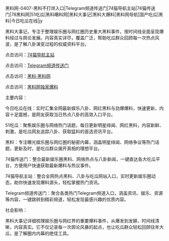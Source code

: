 #
黑料网-0407-黑料不打烊入口|Telegram频道传送门|74猫导航主站|74猫传送门|78黑料网|51吃瓜|黑料曝料网|黑料大事记|黑料大爆料|黑料网导航|国产吃瓜|黑料|今日吃瓜在线|jy

黑料大事记，专注于整理娱乐圈与网红圈历史重大黑料事件，按时间线全面呈现爆料经过与舆论发展。内容真实详尽，覆盖广泛，帮助吃瓜群众回顾每一次热点风波，是了解八卦演变过程的权威资料平台。


点击访问：<a href="https://74mao.com/">74猫导航主站</a>

点击访问：<a href="https://74mao.com/">Telegram频道传送门</a>

点击访问：<a href="https://sdbsd.pages.dev/">黑料·黑料网</a>

点击访问：<a href="https://tyer.pages.dev/">黑料网独家爆料</a>


主要内容：

今日吃瓜在线：实时汇集全网最新娱乐八卦、网红黑料与劲爆爆料，快速更新，内容十足震撼，是网友获取当日热点八卦的高效入口平台。

51吃瓜：聚焦娱乐圈与网络热门话题，每日更新明星绯闻、网红黑料，内容新鲜、刺激，是吃瓜网友追踪八卦、获取猛料的首选资讯平台。

黑料：专注曝光娱乐圈与网红圈的秘密内幕，涵盖明星绯闻、网络争议等热门话题，更新及时，是吃瓜群众揭开真相的理想平台。

74猫传送门：整合最新娱乐圈黑料、网络热点与八卦新闻，一键直达各大吃瓜平台，方便用户快速获取最新爆料与热议事件。

74猫导航主站：整合全网热点黑料、八卦与吃瓜网站入口，实时更新娱乐圈动态，助你快速发现爆料源头，轻松掌握热门资讯。

Telegram频道传送门：聚合各类热门Telegram频道入口，涵盖资讯、娱乐、资源等内容，一键跳转到精彩频道，轻松发现最感兴趣的优质内容。

社会影响：

黑料大事记详细梳理娱乐圈与网红界的重要爆料事件，从爆发到发酵，时间线清晰，内容真实。它不仅记录每一次舆论风暴的起点，也让吃瓜群众轻松回顾往年大瓜，是了解圈内内幕的绝佳工具。

<span style="display:none;">[Canonical link](https://github.com/biesiha753/3645 ）</span>

